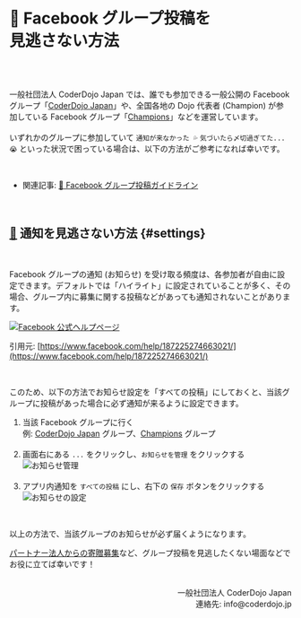 # 👥 Facebook グループ投稿を<br class='ignore-sp'>見逃さない方法

<br><br>

一般社団法人 CoderDojo Japan では、誰でも参加できる一般公開の Facebook グループ「[CoderDojo Japan](https://www.facebook.com/groups/coderdojo.jp)」や、全国各地の Dojo 代表者 (Champion) が参加している Facebook グループ「[Champions](https://www.facebook.com/groups/coderdojo.jp.champions)」などを運営しています。<br><br>いずれかのグループに参加していて `通知が来なかった 💦` `気づいたら〆切過ぎてた... 😭` といった状況で困っている場合は、以下の方法がご参考になれば幸いです。

<br>

- 関連記事: [👥 Facebook グループ投稿ガイドライン](/docs/facebook-guidelines)

<br>

## [🔔️](#settings) 通知を見逃さない方法 {#settings}

<br>

Facebook グループの通知 (お知らせ) を受け取る頻度は、各参加者が自由に設定できます。デフォルトでは「ハイライト」に設定されていることが多く、その場合、グループ内に募集に関する投稿などがあっても通知されないことがあります。

[![Facebook 公式ヘルプページ](https://i.gyazo.com/98cbd4a0391b91ea116e54bf618d6d43.jpg)](https://www.facebook.com/help/187225274663021/)

引用元: [https://www.facebook.com/help/187225274663021/](https://www.facebook.com/help/187225274663021/)

<br>

このため、以下の方法でお知らせ設定を「すべての投稿」にしておくと、当該グループに投稿があった場合に必ず通知が来るように設定できます。

1. 当該 Facebook グループに行く<br>例: [CoderDojo Japan](https://www.facebook.com/groups/coderdojo.jp) グループ、[Champions](https://www.facebook.com/groups/coderdojo.jp.champions) グループ<br><br>
2. 画面右にある `...` をクリックし、`お知らせを管理` をクリックする<br>![お知らせ管理](https://i.gyazo.com/5a810cc00b26e938f9bc04dac4dea962.png)<br><br>
3. アプリ内通知を `すべての投稿` にし、右下の `保存` ボタンをクリックする<br>![お知らせの設定](https://i.gyazo.com/db7bb67684aaea089bbd9f8aac953885.png)

<br>

以上の方法で、当該グループのお知らせが必ず届くようになります。

[パートナー法人からの寄贈募集](https://news.coderdojo.jp/tag/寄贈/)など、グループ投稿を見逃したくない場面などでお役に立てば幸いです！

<br>

<div align="right">
一般社団法人 CoderDojo Japan<br>
連絡先: info@coderdojo.jp
</div>
